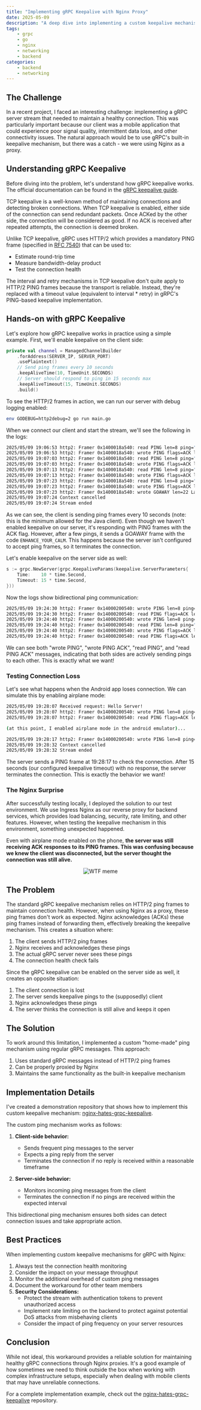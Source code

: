 ```yaml
---
title: "Implementing gRPC Keepalive with Nginx Proxy"
date: 2025-05-09
description: "A deep dive into implementing a custom keepalive mechanism for gRPC server streams when working with Nginx proxy"
tags: 
    - grpc
    - go
    - nginx
    - networking
    - backend
categories:
    - backend
    - networking
---
```


## The Challenge

In a recent project, I faced an interesting challenge: implementing a gRPC server stream that needed to maintain a healthy connection. This was particularly important because our client was a mobile application that could experience poor signal quality, intermittent data loss, and other connectivity issues. The natural approach would be to use gRPC's built-in keepalive mechanism, but there was a catch - we were using Nginx as a proxy.

## Understanding gRPC Keepalive

Before diving into the problem, let's understand how gRPC keepalive works. The official documentation can be found in the [gRPC keepalive guide](https://grpc.io/docs/guides/keepalive/).

TCP keepalive is a well-known method of maintaining connections and detecting broken connections. When TCP keepalive is enabled, either side of the connection can send redundant packets. Once ACKed by the other side, the connection will be considered as good. If no ACK is received after repeated attempts, the connection is deemed broken.

Unlike TCP keepalive, gRPC uses HTTP/2 which provides a mandatory PING frame (specified in [RFC 7540](https://httpwg.org/specs/rfc7540.html#PING)) that can be used to:
- Estimate round-trip time
- Measure bandwidth-delay product
- Test the connection health

The interval and retry mechanisms in TCP keepalive don't quite apply to HTTP/2 PING frames because the transport is reliable. Instead, they're replaced with a timeout value (equivalent to interval * retry) in gRPC's PING-based keepalive implementation.

## Hands-on with gRPC Keepalive

Let's explore how gRPC keepalive works in practice using a simple example. First, we'll enable keepalive on the client side:

```kotlin
private val channel = ManagedChannelBuilder
    .forAddress(SERVER_IP, SERVER_PORT)
    .usePlaintext()
    // Send ping frames every 10 seconds
    .keepAliveTime(10, TimeUnit.SECONDS)
    // Server should respond to ping in 15 seconds max
    .keepAliveTimeout(15, TimeUnit.SECONDS)
    .build()
```

To see the HTTP/2 frames in action, we can run our server with debug logging enabled:

```bash
env GODEBUG=http2debug=2 go run main.go
```

When we connect our client and start the stream, we'll see the following in the logs:

```bash
2025/05/09 19:06:53 http2: Framer 0x1400018a540: read PING len=8 ping="\xa1\x97GVkb\xb4|"
2025/05/09 19:06:53 http2: Framer 0x1400018a540: wrote PING flags=ACK len=8 ping="\xa1\x97GVkb\xb4|"
2025/05/09 19:07:03 http2: Framer 0x1400018a540: read PING len=8 ping="\xd9L\xad>&\b\xb8\x86"
2025/05/09 19:07:03 http2: Framer 0x1400018a540: wrote PING flags=ACK len=8 ping="\xd9L\xad>&\b\xb8\x86"
2025/05/09 19:07:13 http2: Framer 0x1400018a540: read PING len=8 ping="\xd84|3G6|\x1a"
2025/05/09 19:07:13 http2: Framer 0x1400018a540: wrote PING flags=ACK len=8 ping="\xd84|3G6|\x1a"
2025/05/09 19:07:23 http2: Framer 0x1400018a540: read PING len=8 ping="\xd4\xdeڬ\x858\x89\x82"
2025/05/09 19:07:23 http2: Framer 0x1400018a540: wrote PING flags=ACK len=8 ping="\xd4\xdeڬ\x858\x89\x82"
2025/05/09 19:07:23 http2: Framer 0x1400018a540: wrote GOAWAY len=22 LastStreamID=3 ErrCode=ENHANCE_YOUR_CALM Debug="too_many_pings"
2025/05/09 19:07:24 Context cancelled
2025/05/09 19:07:24 Stream ended
```

As we can see, the client is sending ping frames every 10 seconds (note: this is the minimum allowed for the Java client). Even though we haven't enabled keepalive on our server, it's responding with PING frames with the ACK flag. However, after a few pings, it sends a GOAWAY frame with the code `ENHANCE_YOUR_CALM`. This happens because the server isn't configured to accept ping frames, so it terminates the connection.

Let's enable keepalive on the server side as well:

```go
s := grpc.NewServer(grpc.KeepaliveParams(keepalive.ServerParameters{
    Time:    10 * time.Second,
    Timeout: 15 * time.Second,
}))
```

Now the logs show bidirectional ping communication:

```bash
2025/05/09 19:24:30 http2: Framer 0x14000200540: wrote PING len=8 ping="\x00\x00\x00\x00\x00\x00\x00\x00"
2025/05/09 19:24:30 http2: Framer 0x14000200540: read PING flags=ACK len=8 ping="\x00\x00\x00\x00\x00\x00\x00\x00"
2025/05/09 19:24:40 http2: Framer 0x14000200540: wrote PING len=8 ping="\x00\x00\x00\x00\x00\x00\x00\x00"
2025/05/09 19:24:40 http2: Framer 0x14000200540: read PING len=8 ping="\xa6\x9c#UD[\x83\xd0"
2025/05/09 19:24:40 http2: Framer 0x14000200540: wrote PING flags=ACK len=8 ping="\xa6\x9c#UD[\x83\xd0"
2025/05/09 19:24:40 http2: Framer 0x14000200540: read PING flags=ACK len=8 ping="\x00\x00\x00\x00\x00\x00\x00\x00"
```

We can see both "wrote PING", "wrote PING ACK", "read PING", and "read PING ACK" messages, indicating that both sides are actively sending pings to each other. This is exactly what we want!

### Testing Connection Loss

Let's see what happens when the Android app loses connection. We can simulate this by enabling airplane mode:

```bash
2025/05/09 19:28:07 Received request: Hello Server!
2025/05/09 19:28:07 http2: Framer 0x14000200540: wrote PING len=8 ping="\x02\x04\x10\x10\t\x0e\a\a"
2025/05/09 19:28:07 http2: Framer 0x14000200540: read PING flags=ACK len=8 ping="\x02\x04\x10\x10\t\x0e\a\a"

(at this point, I enabled airplane mode in the android emulator)...

2025/05/09 19:28:17 http2: Framer 0x14000200540: wrote PING len=8 ping="\x00\x00\x00\x00\x00\x00\x00\x00"
2025/05/09 19:28:32 Context cancelled
2025/05/09 19:28:32 Stream ended
```

The server sends a PING frame at 19:28:17 to check the connection. After 15 seconds (our configured keepalive timeout) with no response, the server terminates the connection. This is exactly the behavior we want!

### The Nginx Surprise

After successfully testing locally, I deployed the solution to our test environment. We use Ingress Nginx as our reverse proxy for backend services, which provides load balancing, security, rate limiting, and other features. However, when testing the keepalive mechanism in this environment, something unexpected happened.

Even with airplane mode enabled on the phone, **the server was still receiving ACK responses to its PING frames. This was confusing because we knew the client was disconnected, but the server thought the connection was still alive.**

<p align="center">
<img alt="WTF meme" src="https://media2.giphy.com/media/v1.Y2lkPTc5MGI3NjExZHY4OHlsZTR4Z3BpeWltaThtenN1NHYzb2kxb2hocDZ3aG5vMm43cSZlcD12MV9pbnRlcm5hbF9naWZfYnlfaWQmY3Q9Zw/b8RQzkElbBsXqEPF2X/giphy.gif"
</p>

## The Problem

The standard gRPC keepalive mechanism relies on HTTP/2 ping frames to maintain connection health. However, when using Nginx as a proxy, these ping frames don't work as expected. Nginx acknowledges (ACKs) these ping frames instead of forwarding them, effectively breaking the keepalive mechanism. This creates a situation where:

1. The client sends HTTP/2 ping frames
2. Nginx receives and acknowledges these pings
3. The actual gRPC server never sees these pings
4. The connection health check fails

Since the gRPC keepalive can be enabled on the server side as well, it creates an opposite situation:
1. The client connection is lost
2. The server sends keepalive pings to the (supposedly) client
3. Nginx acknowledges these pings
4. The server thinks the connection is still alive and keeps it open

## The Solution

To work around this limitation, I implemented a custom "home-made" ping mechanism using regular gRPC messages. This approach:

1. Uses standard gRPC messages instead of HTTP/2 ping frames
2. Can be properly proxied by Nginx
3. Maintains the same functionality as the built-in keepalive mechanism

## Implementation Details

I've created a demonstration repository that shows how to implement this custom keepalive mechanism: [nginx-hates-grpc-keepalive](https://github.com/hectorgabucio/nginx-hates-grpc-keepalive).

The custom ping mechanism works as follows:

1. **Client-side behavior:**
   - Sends frequent ping messages to the server
   - Expects a ping reply from the server
   - Terminates the connection if no reply is received within a reasonable timeframe

2. **Server-side behavior:**
   - Monitors incoming ping messages from the client
   - Terminates the connection if no pings are received within the expected interval

This bidirectional ping mechanism ensures both sides can detect connection issues and take appropriate action.

## Best Practices

When implementing custom keepalive mechanisms for gRPC with Nginx:

1. Always test the connection health monitoring
2. Consider the impact on your message throughput
3. Monitor the additional overhead of custom ping messages
4. Document the workaround for other team members
5. **Security Considerations:**
   - Protect the stream with authentication tokens to prevent unauthorized access
   - Implement rate limiting on the backend to protect against potential DoS attacks from misbehaving clients
   - Consider the impact of ping frequency on your server resources

## Conclusion

While not ideal, this workaround provides a reliable solution for maintaining healthy gRPC connections through Nginx proxies. It's a good example of how sometimes we need to think outside the box when working with complex infrastructure setups, especially when dealing with mobile clients that may have unreliable connections.

For a complete implementation example, check out the [nginx-hates-grpc-keepalive](https://github.com/hectorgabucio/nginx-hates-grpc-keepalive) repository.